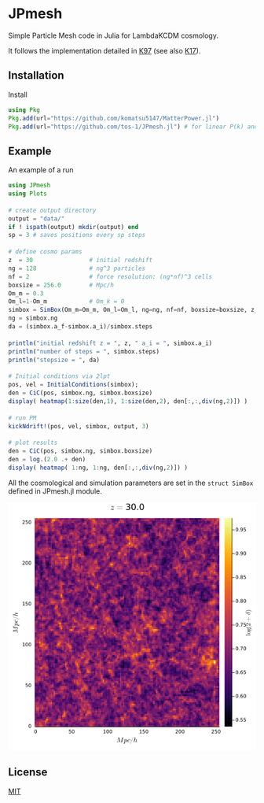 # JPmesh
Simple Particle Mesh code in Julia for LambdaKCDM cosmology.

It follows the implementation detailed in [K97](https://arxiv.org/abs/astro-ph/9712217) (see also [K17](https://www.worldscientific.com/doi/10.1142/9789813231962_0002)).

## Installation
Install
```julia
using Pkg
Pkg.add(url="https://github.com/komatsu5147/MatterPower.jl")
Pkg.add(url="https://github.com/tos-1/JPmesh.jl") # for linear P(k) and growth
```

## Example
An example of a run
```julia
using JPmesh
using Plots

# create output directory
output = "data/"
if ! ispath(output) mkdir(output) end
sp = 3 # saves positions every sp steps

# define cosmo params
z  = 30                # initial redshift
ng = 128               # ng^3 particles
nf = 2                 # force resolution: (ng*nf)^3 cells
boxsize = 256.0        # Mpc/h
Om_m = 0.3
Om_l=1-Om_m            # Om_k = 0
simbox = SimBox(Om_m=Om_m, Om_l=Om_l, ng=ng, nf=nf, boxsize=boxsize, z_i=z)
ng = simbox.ng
da = (simbox.a_f-simbox.a_i)/simbox.steps

println("initial redshift z = ", z, " a_i = ", simbox.a_i)
println("number of steps = ", simbox.steps)
println("stepsize = ", da)

# Initial conditions via 2lpt
pos, vel = InitialConditions(simbox);
den = CiC(pos, simbox.ng, simbox.boxsize)
display( heatmap(1:size(den,1), 1:size(den,2), den[:,:,div(ng,2)]) )

# run PM
kickNdrift!(pos, vel, simbox, output, 3)

# plot results
den = CiC(pos, simbox.ng, simbox.boxsize)
den = log.(2.0 .+ den)
display( heatmap( 1:ng, 1:ng, den[:,:,div(ng,2)]) )
```

All the cosmological and simulation parameters are set in the `struct SimBox` defined in JPmesh.jl module. 

![This is an image](https://github.com/tos-1/jpmesh/blob/main/images/LSS.gif)

## License

[MIT](https://choosealicense.com/licenses/mit/)
